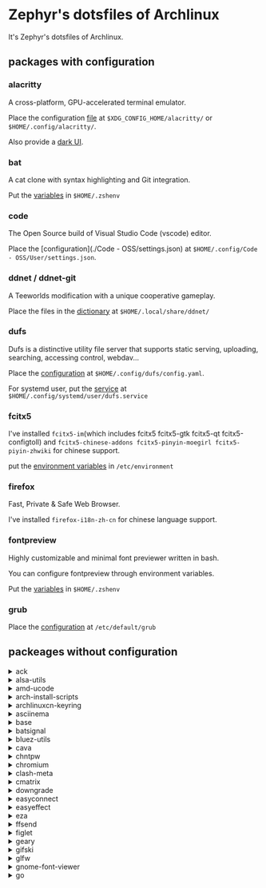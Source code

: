 # Zephyr's dotsfiles of Archlinux

It's Zephyr's dotsfiles of Archlinux.

## packages with configuration

### alacritty

A cross-platform, GPU-accelerated terminal emulator.

Place the configuration [file](./alacritty/alacritty.toml) at `$XDG_CONFIG_HOME/alacritty/` or `$HOME/.config/alacritty/`.

Also provide a [dark UI](./alacritty/dark.toml).

### bat

A cat clone with syntax highlighting and Git integration. 

Put the [variables](./bat/environment) in `$HOME/.zshenv`

### code

The Open Source build of Visual Studio Code (vscode) editor.

Place the [configuration](./Code - OSS/settings.json) at `$HOME/.config/Code - OSS/User/settings.json`.

### ddnet / ddnet-git

A Teeworlds modification with a unique cooperative gameplay.

Place the files in the [dictionary](./ddnet) at `$HOME/.local/share/ddnet/`

### dufs

Dufs is a distinctive utility file server that supports
static serving, uploading, searching, accessing control,
webdav...

Place the [configuration](./dufs/config.yaml) at `$HOME/.config/dufs/config.yaml`.

For systemd user, put the [service](./dufs/dufs.service) at `$HOME/.config/systemd/user/dufs.service`

### fcitx5

I've installed `fcitx5-im`(which includes fcitx5 fcitx5-gtk fcitx5-qt fcitx5-configtoll) and `fcitx5-chinese-addons fcitx5-pinyin-moegirl fcitx5-piyin-zhwiki` for chinese support.

put the [environment variables](./fictx5/environment) in `/etc/environment`

### firefox

Fast, Private & Safe Web Browser.

I've installed `firefox-i18n-zh-cn` for chinese language support.

### fontpreview

Highly customizable and minimal font previewer written in bash.

You can configure fontpreview through environment variables.

Put the [variables](./fontpreview/environment) in `$HOME/.zshenv`

### grub

Place the [configuration](./grub/grub) at `/etc/default/grub`

## packeages without configuration

<details>
<summary> ack </summary>

A Perl-based grep replacement, aimed at programmers with large trees
of heterogeneous source code. See [http://betterthangrep.com/](http://betterthangrep.com/)
for more information.

</details>

<details>
<summary> alsa-utils </summary>

Advanced Linux Sound Architecture - Utilities

This contains (among other utilities) the `alsamixer` and `amixer` utilities.
`amixer` is a shell command to change audio settings,
while `alsamixer` provides a more intuitive ncurses based interface for audio device configuration.

</details>

<details>
<summary> amd-ucode </summary>

Microcode update image for AMD CPUs

</details>


<details>
<summary> arch-install-scripts </summary>

Scripts to aid in installing Arch Linux include `arch-chroot`, `genfstab`, `pacstrap`.

</details>

<details>
<summary> archlinuxcn-keyring </summary>

Arch Linux CN PGP keyring

</details>

<details>
<summary> asciinema </summary>

Record and share terminal sessions

</details>

<details>
<summary> base </summary>

Minimal package set to define a basic Arch Linux installation.
It includes:
- basics such as glibc and bash,
- distribution related things such as pacman and systemd
- POSIX tools such as core utilities, process, file and file compression utilities
- networking tools such as iproute2

</details>

<details>
<summary> batsignal </summary>

batsignal is a lightweight battery daemon written in C that notifies the user about various battery states. It is intended for minimal window managers, but can be used in any environment that supports desktop notifications via libnotify.

</details>

<details>
<summary> bluez-utils </summary>

Development and debugging utilities for the bluetooth. See [archwiki](https://wiki.archlinux.org/title/Bluetooth#Dual_boot_pairing) for dual boot pairing.

</details>

<details>
<summary> cava </summary>

Console-based Audio Visualizer for Alsa.

By default a configuration file is created upon first launch in `$XDG_CONFIG_HOME/cava/config` or `$HOME/.config/cava/config`.

</details>

<details>
<summary> chntpw </summary>

Offline NT Password Editor - reset passwords in a Windows NT SAM user database file.

It's used in bluetooth dual boot pairing. See [archwiki](https://wiki.archlinux.org/title/Bluetooth#Dual_boot_pairing) for dual boot pairing.

</details>

<details>
<summary> chromium </summary>

A web browser built for speed, simplicity, and security.

</details>

<details>
<summary> clash-meta </summary>

Another Clash Kernel by MetaCubeX.

</details>

<details>
<summary> cmatrix </summary>

A curses-based scrolling 'Matrix'-like screen.

</details>

<details>
<summary> downgrade </summary>

Bash script for downgrading one or more packages to a version in your cache or the A.L.A.

</details>

<details>
<summary> easyconnect </summary>

Support access to ssl vpn. With easyconect，you can secure
and speed up connection to cooperate network at ease!

> I use it to connect the vpn of fudan university, any suggestion to use openvpn instead?

</details>

<details>
<summary> easyeffect </summary>

EasyEffects (former PulseEffects) is a GTK utility which provides a large array of audio effects and filters to individual application output streams and microphone input streams. Notable effects include an input/output equalizer, output loudness equalization and bass enhancement, input de-esser and noise reduction plug-in. See the [GitHub page](https://github.com/wwmm/easyeffects) for a full list of effects. 

</details>

<details>
<summary> eza </summary>

A modern replacement for ls (community fork of exa)

put this in the `$HOME/.zshrc`:
```
alias ls = exa
```

</details>

<details>
<summary> ffsend </summary>

Easily and securely share files from the command line.
A [Send](https://github.com/timvisee/send) client.

</details>

<details>
<summary> figlet </summary>

A program for making large letters out of ordinary text

</details>

<details>
<summary> geary </summary>

A lightweight email client for the GNOME desktop

</details>

<details>
<summary> gifski </summary>

GIF encoder based on libimagequant (pngquant). Squeezes
maximum possible quality from the awful GIF format.

</details>

<details>
<summary> glfw </summary>

A free, open source, portable framework for graphical application development

</details>

<details>
<summary> gnome-font-viewer </summary>

A font viewer utility for GNOME

</details>

<details>
<summary> go </summary>

Core compiler tools for the Go programming language

</details>

